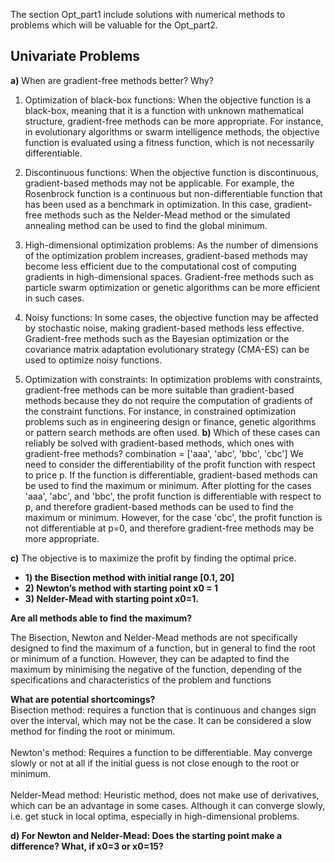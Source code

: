 The section Opt_part1 include solutions with numerical methods to problems which will be valuable for the Opt_part2.
## Univariate Problems
**a)** When are gradient-free methods better? Why?
1. Optimization of black-box functions: When the objective function is a black-box, meaning that it is a function with unknown mathematical structure, gradient-free methods can be more appropriate. For instance, in evolutionary algorithms or swarm intelligence methods, the objective function is evaluated using a fitness function, which is not necessarily differentiable.

2. Discontinuous functions: When the objective function is discontinuous, gradient-based methods may not be applicable. For example, the Rosenbrock function is a continuous but non-differentiable function that has been used as a benchmark in optimization. In this case, gradient-free methods such as the Nelder-Mead method or the simulated annealing method can be used to find the global minimum.

3. High-dimensional optimization problems: As the number of dimensions of the optimization problem increases, gradient-based methods may become less efficient due to the computational cost of computing gradients in high-dimensional spaces. Gradient-free methods such as particle swarm optimization or genetic algorithms can be more efficient in such cases.

4. Noisy functions: In some cases, the objective function may be affected by stochastic noise, making gradient-based methods less effective. Gradient-free methods such as the Bayesian optimization or the covariance matrix adaptation evolutionary strategy (CMA-ES) can be used to optimize noisy functions.

5. Optimization with constraints: In optimization problems with constraints, gradient-free methods can be more suitable than gradient-based methods because they do not require the computation of gradients of the constraint functions. For instance, in constrained optimization problems such as in engineering design or finance, genetic algorithms or pattern search methods are often used.
**b)** Which of these cases can reliably be solved with gradient-based methods, which ones with gradient-free methods?
combination = ['aaa', 'abc', 'bbc', 'cbc']
We need to consider the differentiability of the profit function with respect to price p. If the function is differentiable, gradient-based methods can be used to find the maximum or minimum.
After plotting for the cases 'aaa', 'abc', and 'bbc', the profit function is differentiable with respect to p, and therefore gradient-based methods can be used to find the maximum or minimum. However, for the case 'cbc', the profit function is not differentiable at p=0, and therefore gradient-free methods may be more appropriate.

**c)** The objective is to maximize the profit by finding the optimal price.  
- **1) the Bisection method with initial range [0.1, 20]**
- **2) Newton’s method with starting point x0 = 1**  
- **3) Nelder-Mead with starting point x0=1.**  

**Are all methods able to find the maximum?** <br>  

The Bisection, Newton and Nelder-Mead methods are not specifically designed to
find the maximum of a function, but in general to find the root or minimum of a
function. However, they can be adapted to find the maximum by minimising the
negative of the function, depending of the specifications and characteristics of the
problem and functions

**What are potential shortcomings?**<br>
Bisection method: requires a function that is continuous and changes sign over the interval, which may not be the case. It can be considered a slow method for finding
the root or minimum.<br>
<br>
Newton's method: Requires a function to be differentiable. May converge slowly or
not at all if the initial guess is not close enough to the root or minimum.<br>
<br>
Nelder-Mead method: Heuristic method, does not make use of derivatives, which can
be an advantage in some cases. Although it can converge slowly, i.e. get stuck in
local optima, especially in high-dimensional problems.

**d) For Newton and Nelder-Mead: Does the starting point make a difference? What, if x0=3 or x0=15?**

















